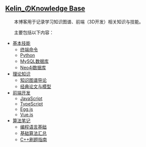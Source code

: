 ## [Kelin_のKnowledge Base](https://www.bullorwolf.top)

&emsp;&emsp;本博客用于记录学习知识图谱、前端（3D开发）相关知识与技能。

&emsp;&emsp;主要包括以下内容：

- [基本技能](basic_skill.md)
  * [终端命令](Basic_skill/终端命令)
  * [Python](Basic_skill/Python)
  * [MySQL数据库](Basic_skill/MySQL)
  * [Neo4j数据库](Basic_skill/Neo4j)
- [理论知识](basic_knowledge.md)
  * [知识图谱导论](Basic_knowledge/知识图谱导论)
  * [经典论文与模型](Basic_knowledge/KGE)
- [前端开发](front_end.md)
  - [JavaScript](Front_end/JavaScript.md)
  - [TypeScript](Front_end/TypeScript.md)
  - [Egg.js](Front_end/Egg.js.md)
  - [Vue.js](Front_end/Vue.js.md)
- [算法笔记](algorithm_notes.md)
  * [编程语言基础](Algorithm/编程语言基础.md)
  * [基础算法汇总](Algorithm/基础算法汇总.md)
  * [C++刷题指南](Algorithm/C++刷题指南.md)